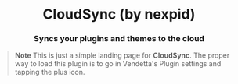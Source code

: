 <div align="center">
    <h1>CloudSync (by nexpid)</h1>
    <h3>Syncs your plugins and themes to the cloud</h3>
</div>

> **Note**
> This is just a simple landing page for **CloudSync**. The proper way to load this plugin is to go in Vendetta's Plugin settings and tapping the plus icon.